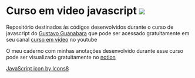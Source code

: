 # Curso em video javascript <img src="https://img.icons8.com/color/48/000000/javascript--v2.png"/>


Repositório destinados às códigos desenvolvidos durante o curso de javascript do [Gustavo Guanabara](https://www.cursoemvideo.com/sobre/) que pode ser acessado gratuitamente em seu canal [curso em vídeo](https://www.youtube.com/watch?v=1-w1RfGIov4&list=PLHz_AreHm4dlsK3Nr9GVvXCbpQyHQl1o1) no youtube

O meu caderno com minhas anotações desenvolvido durante esse curso pode ser visualizado gratuitamente no [notion](https://ylesev.notion.site/Curso-JavaScript-b965435ae80f43a980b5f1ef77b5647b)



<a href="https://icons8.com/icon/tGvHBPJaKqEd/javascript">JavaScript icon by Icons8</a>
